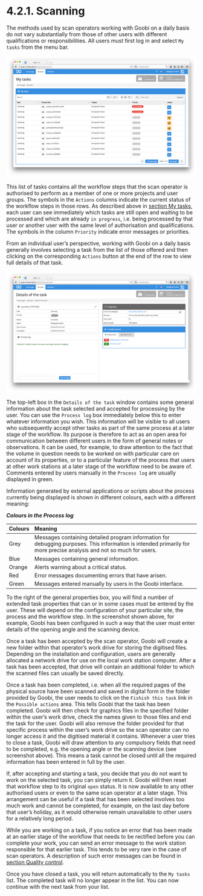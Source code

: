 # 4.2.1. Scanning

The methods used by scan operators working with Goobi on a daily basis do not vary substantially from those of other users with different qualifications or responsibilities. All users must first log in and select `My tasks` from the menu bar.

![&#x2018;My tasks&#x2019; for a scan operator](../../.gitbook/assets/27e.png)

This list of tasks contains all the workflow steps that the scan operator is authorised to perform as a member of one or more projects and user groups. The symbols in the `Actions` columns indicate the current status of the workflow steps in those rows. As described above in [section My tasks](../4.1/4.1.8.md), each user can see immediately which tasks are still open and waiting to be processed and which are already `in progress`, i.e. being processed by that user or another user with the same level of authorisation and qualifications. The symbols in the column `Priority` indicate error messages or priorities.

From an individual user’s perspective, working with Goobi on a daily basis generally involves selecting a task from the list of those offered and then clicking on the corresponding `Actions` button at the end of the row to view full details of that task.

![Detailed view of a task after it has been accepted](../../.gitbook/assets/28e.png)

The top-left box in the `Details of the task` window contains some general information about the task selected and accepted for processing by the user. You can use the `Process log` box immediately below this to enter whatever information you wish. This information will be visible to all users who subsequently accept other tasks as part of the same process at a later stage of the workflow. Its purpose is therefore to act as an open area for communication between different users in the form of general notes or observations. It can be used, for example, to draw attention to the fact that the volume in question needs to be worked on with particular care on account of its properties, or to a particular feature of the process that users at other work stations at a later stage of the workflow need to be aware of. Comments entered by users manually in the `Process log` are usually displayed in green.

Information generated by external applications or scripts about the process currently being displayed is shown in different colours, each with a different meaning:

_**Colours in the Process log**_

| **Colours** | **Meaning** |
| :--- | :--- |
| Grey | Messages containing detailed program information for debugging purposes. This information is intended primarily for more precise analysis and not so much for users. |
| Blue | Messages containing general information. |
| Orange | Alerts warning about a critical status. |
| Red | Error messages documenting errors that have arisen. |
| Green | Messages entered manually by users in the Goobi interface. |

To the right of the general properties box, you will find a number of extended task properties that can or in some cases must be entered by the user. These will depend on the configuration of your particular site, the process and the workflow step. In the screenshot shown above, for example, Goobi has been configured in such a way that the user must enter details of the opening angle and the scanning device.

Once a task has been accepted by the scan operator, Goobi will create a new folder within that operator’s work drive for storing the digitised files. Depending on the installation and configuration, users are generally allocated a network drive for use on the local work station computer. After a task has been accepted, that drive will contain an additional folder to which the scanned files can usually be saved directly.

Once a task has been completed, i.e. when all the required pages of the physical source have been scanned and saved in digital form in the folder provided by Goobi, the user needs to click on the `Fishish this task` link in the `Possible actions` area. This tells Goobi that the task has been completed. Goobi will then check for graphics files in the specified folder within the user’s work drive, check the names given to those files and end the task for the user. Goobi will also remove the folder provided for that specific process within the user’s work drive so the scan operator can no longer access it and the digitised material it contains. Whenever a user tries to close a task, Goobi will draw attention to any compulsory fields that need to be completed, e.g. the opening angle or the scanning device \(see screenshot above\). This means a task cannot be closed until all the required information has been entered in full by the user.

If, after accepting and starting a task, you decide that you do not want to work on the selected task, you can simply return it. Goobi will then reset that workflow step to its original `open` status. It is now available to any other authorised users or even to the same scan operator at a later stage. This arrangement can be useful if a task that has been selected involves too much work and cannot be completed, for example, on the last day before that user’s holiday, as it would otherwise remain unavailable to other users for a relatively long period.

While you are working on a task, if you notice an error that has been made at an earlier stage of the workflow that needs to be rectified before you can complete your work, you can send an error message to the work station responsible for that earlier task. This tends to be very rare in the case of scan operators. A description of such error messages can be found in [section Quality control](4.2.2.md).

Once you have closed a task, you will return automatically to the `My tasks` list. The completed task will no longer appear in the list. You can now continue with the next task from your list.

